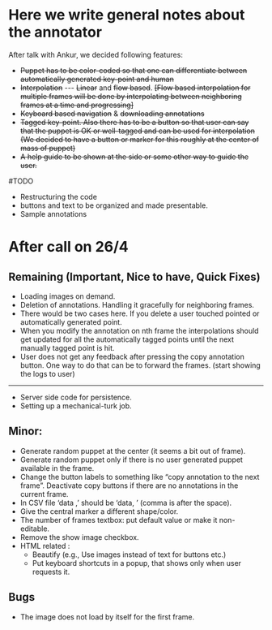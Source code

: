 # Here we write general notes about the annotator

After talk with Ankur, we decided following features:
+ ~~Puppet has to be color-coded so that one can differentiate between automatically generated key-point and human~~
+ ~~Interpolation~~ --- ~~Linear~~ and ~~flow based~~.
~~[Flow based interpolation for multiple frames will be done by interpolating between neighboring frames at a time and
progressing]~~
+ ~~Keyboard based navigation~~ & ~~downloading annotations~~
+ ~~Tagged key-point. Also there has to be a button so that user can say that the puppet is OK or well-tagged and can be
used for interpolation (We decided to have a button or marker for this roughly at the center of mass of puppet)~~
+ ~~A help guide to be shown at the side or some other way to guide the user.~~

#TODO
+ Restructuring the code
+ buttons and text to be organized and made presentable.
+ Sample annotations

# After call on 26/4
## Remaining (Important, Nice to have, Quick Fixes)
+ Loading images on demand.
+ Deletion of annotations. Handling it gracefully for neighboring frames.
+ There would be two cases here. If you delete a user touched pointed or automatically generated point.
+ When you modify the annotation on nth frame the interpolations should get updated for all the automatically tagged
points until the next manually tagged point is hit.
+ User does not get any feedback after pressing the copy annotation button. One way to do that can be to forward the
frames. (start showing the logs to user)
----------------------------
+ Server side code for persistence.
+ Setting up a mechanical-turk job.

## Minor:
+ Generate random puppet at the center (it seems a bit out of frame).
+ Generate random puppet only if there is no user generated puppet available in the frame.
+ Change the button labels to something like “copy annotation to the next frame”.
	Deactivate copy buttons if there are no annotations in the current frame.
+ In CSV file ‘data ,’ should be ‘data, ’ (comma is after the space).
+ Give the central marker a different shape/color.
+ The number of frames textbox: put default value or make it non-editable.
+ Remove the show image checkbox.
+ HTML related :	
	+ Beautify (e.g., Use images instead of text for buttons etc.)
	+ Put keyboard shortcuts in a popup, that shows only when user requests it.

## Bugs
+ The image does not load by itself for the first frame.
